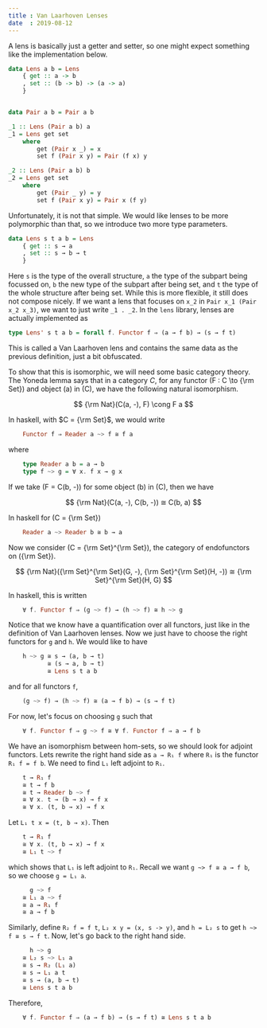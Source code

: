 ```yaml
---
title : Van Laarhoven Lenses
date  : 2019-08-12
---
```


A lens is basically just a getter and setter, so one might expect something like the implementation below. 

```hs
data Lens a b = Lens
    { get :: a -> b
    , set :: (b -> b) -> (a -> a)
    }


data Pair a b = Pair a b 

_1 :: Lens (Pair a b) a
_1 = Lens get set 
	where 
		get (Pair x _) = x
		set f (Pair x y) = Pair (f x) y

_2 :: Lens (Pair a b) b
_2 = Lens get set 
	where 
		get (Pair _ y) = y
		set f (Pair x y) = Pair x (f y)
```

Unfortunately, it is not that simple. 
We would like lenses to be more polymorphic than that, so we introduce two more type parameters. 

```hs
data Lens s t a b = Lens 
	{ get :: s → a
	, set :: s → b → t
	}
```

Here `s` is the type of the overall structure, `a` the type of the subpart being focussed on, `b` the new type of the subpart after being set, and `t` the type of the whole structure after being set. 
While this is more flexible, it still does not compose nicely.
If we want a lens that focuses on `x_2` in `Pair x_1 (Pair x_2 x_3)`, we want to just write `_1 . _2`. 
In the `lens` library, lenses are actually implemented as 

``` hs
type Lens' s t a b = forall f. Functor f ⇒ (a → f b) → (s → f t)
```

This is called a Van Laarhoven lens and contains the same data as the previous definition, just a bit obfuscated. 


To show that this is isomorphic, we will need some basic category theory. 
The Yoneda lemma says that in a category $C$, for any functor \(F : C \to {\rm Set}\) and object \(a\) in \(C\), we have the following natural isomorphism.

$$ {\rm Nat}(C(a, -), F) \cong F a $$

In haskell, with $C = {\rm Set}$, we would write

```hs
	Functor f ⇒ Reader a ~> f ≅ f a
```

where 

```hs
	type Reader a b = a → b
	type f ~> g = ∀ x. f x → g x
```


If we take \(F = C(b, -)\) for some object \(b\) in \(C\), then we have 

$$ {\rm Nat}(C(a, -), C(b, -)) ≅ C(b, a) $$

In haskell for \(C = {\rm Set}\)

```hs
	Reader a ~> Reader b ≅ b → a
```

Now we consider \(C = {\rm Set}^{\rm Set}\), the category of endofunctors on \({\rm Set}\).
 
$$ {\rm Nat}({\rm Set}^{\rm Set}(G, -), {\rm Set}^{\rm Set}(H, -)) ≅  {\rm Set}^{\rm Set}(H, G) $$

In haskell, this is written 

```hs
	∀ f. Functor f ⇒ (g ~> f) → (h ~> f) ≅ h ~> g
```

Notice that we know have a quantification over all functors, just like in the definition of Van Laarhoven lenses. 
Now we just have to choose the right functors for `g` and `h`.
We would like to have 

```hs
	h ~> g ≅ s → (a, b → t) 
		   ≅ (s → a, b → t) 
		   ≅ Lens s t a b
```

and for all functors `f`,

```hs
    (g ~> f) → (h ~> f) ≅ (a → f b) → (s → f t)
```


For now, let's focus on choosing `g` such that

```hs
	∀ f. Functor f ⇒ g ~> f ≅ ∀ f. Functor f ⇒ a → f b
```

We have an isomorphism between hom-sets, so we should look for adjoint functors. 
Lets rewrite the right hand side as `a → R₁ f` where `R₁` is the functor `R₁ f = f b`.
We need to find `L₁` left adjoint to `R₁`.


```hs
	t → R₁ f
	≅ t → f b
	≅ t → Reader b ~> f
	≅ ∀ x. t → (b → x) → f x
	≅ ∀ x. (t, b → x) → f x
```

Let `L₁ t x = (t, b → x)`.
Then 

```hs
	t → R₁ f
	≅ ∀ x. (t, b → x) → f x
	≅ L₁ t ~> f 
```

which shows that `L₁` is left adjoint to `R₁`.
Recall we want `g ~> f ≅ a → f b`, so we choose `g = L₁ a`.

```hs
	  g ~> f
	≅ L₁ a ~> f
	≅ a → R₁ f
	≅ a → f b
```

Similarly, define `R₂ f = f t`, `L₂ x y = (x, s -> y)`, and `h = L₂ s` to get `h ~> f ≅ s → f t`. 
Now, let's go back to the right hand side. 

```hs
	  h ~> g
	≅ L₂ s ~> L₁ a
	≅ s → R₂ (L₁ a)
	≅ s → L₁ a t
	≅ s → (a, b → t)
	≅ Lens s t a b
```

Therefore, 

```hs
	∀ f. Functor f ⇒ (a → f b) → (s → f t) ≅ Lens s t a b
```

